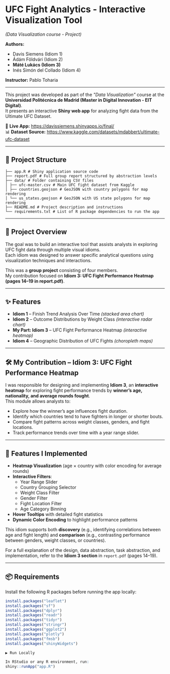 # UFC Fight Analytics - Interactive Visualization Tool
*(Data Visualization course - Project)*

**Authors:**
- Davis Siemens (Idiom 1)  
- Ádám Földvári (Idiom 2)  
- **Máté Lukács (Idiom 3)**
- Inés Simón del Collado (Idiom 4)  

**Instructor:** Pablo Toharia  

---

This project was developed as part of the *"Data Visualization"* course at the **Universidad Politécnica de Madrid (Master in Digital Innovation - EIT Digital)**.  
It presents an interactive **Shiny web app** for analyzing fight data from the Ultimate UFC Dataset.

🔗 **Live App:** https://davissiemens.shinyapps.io/final/  
📊 **Dataset Source:** https://www.kaggle.com/datasets/mdabbert/ultimate-ufc-dataset  

---

## 📁 Project Structure
```
├── app.R # Shiny application source code
├── report.pdf # Full group report structured by abstraction levels
├── data/ # Folder containing CSV files
│ ├── ufc-master.csv # Main UFC fight dataset from Kaggle
│ ├── countries.geojson # GeoJSON with country polygons for map rendering
│ └── us_states.geojson # GeoJSON with US state polygons for map rendering
├── README.md # Project description and instructions
└── requirements.txt # List of R package dependencies to run the app
```
---

## 📖 Project Overview
The goal was to build an interactive tool that assists analysts in exploring UFC fight data through multiple visual idioms.  
Each idiom was designed to answer specific analytical questions using visualization techniques and interactions.

This was a **group project** consisting of four members.  
My contribution focused on **Idiom 3: UFC Fight Performance Heatmap (pages 14–19 in report.pdf)**.

---

## ✨ Features
- **Idiom 1** – Finish Trend Analysis Over Time *(stacked area chart)*  
- **Idiom 2** – Outcome Distributions by Weight Class *(interactive radar chart)*  
- **My Part: Idiom 3** – UFC Fight Performance Heatmap *(interactive heatmap)*  
- **Idiom 4** – Geographic Distribution of UFC Fights *(choropleth maps)*  

---

## 🛠️ My Contribution – Idiom 3: UFC Fight Performance Heatmap
I was responsible for designing and implementing **Idiom 3**, an **interactive heatmap** for exploring fight performance trends by **winner’s age, nationality, and average rounds fought**.  
This module allows analysts to:

- Explore how the winner’s age influences fight duration.  
- Identify which countries tend to have fighters in longer or shorter bouts.  
- Compare fight patterns across weight classes, genders, and fight locations.  
- Track performance trends over time with a year range slider.  

---

## 🔧 Features I Implemented
- **Heatmap Visualization** (age × country with color encoding for average rounds)  
- **Interactive Filters**:  
  - Year Range Slider  
  - Country Grouping Selector  
  - Weight Class Filter  
  - Gender Filter  
  - Fight Location Filter  
  - Age Category Binning  
- **Hover Tooltips** with detailed fight statistics  
- **Dynamic Color Encoding** to highlight performance patterns  

This idiom supports both **discovery** (e.g., identifying correlations between age and fight length) and **comparison** (e.g., contrasting performance between genders, weight classes, or countries).  

For a full explanation of the design, data abstraction, task abstraction, and implementation, refer to the **Idiom 3 section** in `report.pdf` (pages 14–19).  

---

## 📦 Requirements
Install the following R packages before running the app locally:

```r
install.packages("leaflet")
install.packages("sf")
install.packages("dplyr")
install.packages("readr")
install.packages("tidyr")
install.packages("stringr")
install.packages("ggplot2")
install.packages("plotly")
install.packages("fmsb")
install.packages("shinyWidgets")

▶️ Run Locally

In RStudio or any R environment, run:
shiny::runApp("app.R")
